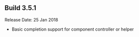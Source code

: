 Build 3.5.1
-----------
Release Date: 25 Jan 2018

* Basic completion support for component controller or helper